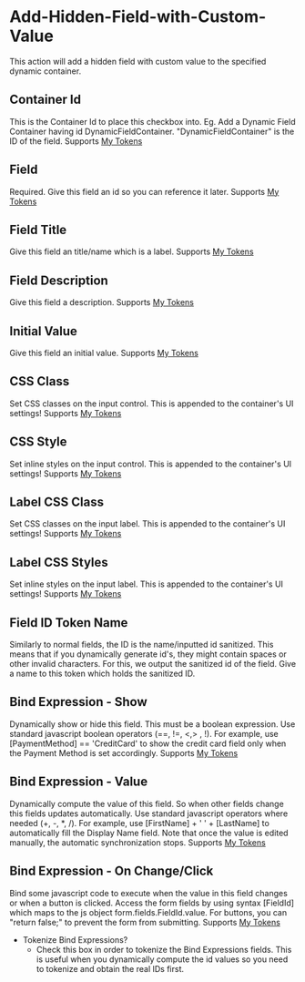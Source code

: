 # Add-Hidden-Field-with-Custom-Value

This action will add a hidden field with custom value to the specified dynamic container.

## Container Id

This is the Container Id to place this checkbox into. Eg. Add a Dynamic Field Container having id DynamicFieldContainer. "DynamicFieldContainer" is the ID of the field.
Supports [My Tokens](/my-tokens/index.html)

## Field

Required. Give this field an id so you can reference it later.
Supports [My Tokens](/my-tokens/index.html)

## Field Title

Give this field an title/name which is a label.
Supports [My Tokens](/my-tokens/index.html)

## Field Description

Give this field a description.
Supports [My Tokens](/my-tokens/index.html)

## Initial Value

Give this field an initial value.
Supports [My Tokens](/my-tokens/index.html)

## CSS Class

Set CSS classes on the input control. This is appended to the container's UI settings!
Supports [My Tokens](/my-tokens/index.html)

## CSS Style

Set inline styles on the input control. This is appended to the container's UI settings!
Supports [My Tokens](/my-tokens/index.html)

## Label CSS Class

Set CSS classes on the input label. This is appended to the container's UI settings!
Supports [My Tokens](/my-tokens/index.html)

## Label CSS Styles

Set inline styles on the input label. This is appended to the container's UI settings!
Supports [My Tokens](/my-tokens/index.html)

## Field ID Token Name

Similarly to normal fields, the ID is the name/inputted id sanitized. This means that if you dynamically generate id's, they might contain spaces or other invalid characters. For this, we output the sanitized id of the field. Give a name to this token which holds the sanitized ID.

## Bind Expression - Show

Dynamically show or hide this field. This must be a boolean expression. Use standard javascript boolean operators (==, !=, <,> , !). For example, use [PaymentMethod] == 'CreditCard' to show the credit card field only when the Payment Method is set accordingly.
Supports [My Tokens](/my-tokens/index.html)

## Bind Expression - Value

Dynamically compute the value of this field. So when other fields change this fields updates automatically. Use standard javascript operators where needed (+, -, *, /). For example, use [FirstName] + ' ' + [LastName] to automatically fill the Display Name field. Note that once the value is edited manually, the automatic synchronization stops.
Supports [My Tokens](/my-tokens/index.html)

## Bind Expression - On Change/Click

Bind some javascript code to execute when the value in this field changes or when a button is clicked. Access the form fields by using syntax [FieldId] which maps to the js object form.fields.FieldId.value. For buttons, you can "return false;" to prevent the form from submitting.
Supports [My Tokens](/my-tokens/index.html)

* Tokenize Bind Expressions?
    * Check this box in order to tokenize the Bind Expressions fields. This is useful when you dynamically compute the id values so you need to tokenize and obtain the real IDs first.